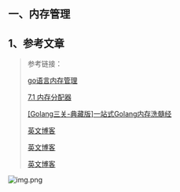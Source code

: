 
## 一、内存管理

## 1、参考文章


> 参考链接：
>
> [go语言内存管理](https://www.kancloud.cn/cruzen/gooo/3128451 "go语言内存管理")
> 
> [7.1 内存分配器](https://draveness.me/golang/docs/part3-runtime/ch07-memory/golang-memory-allocator/ "7.1 内存分配器")
> 
> [[Golang三关-典藏版]一站式Golang内存洗髓经](https://learnku.com/articles/68142 "[Golang三关-典藏版]一站式Golang内存洗髓经")
> 
> [英文博客](URL "英文博客")
> 
> [英文博客](URL "英文博客")
> 
> [英文博客](URL "英文博客")
> 

![img.png](pictures/3）1-1.png)